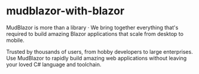 # mudblazor-with-blazor
MudBlazor is more than a library · We bring together everything that's required to build amazing Blazor applications that scale from desktop to mobile.

Trusted by thousands of users, from hobby developers to large enterprises. Use MudBlazor to rapidly build amazing web applications without leaving your loved C# language and toolchain.
